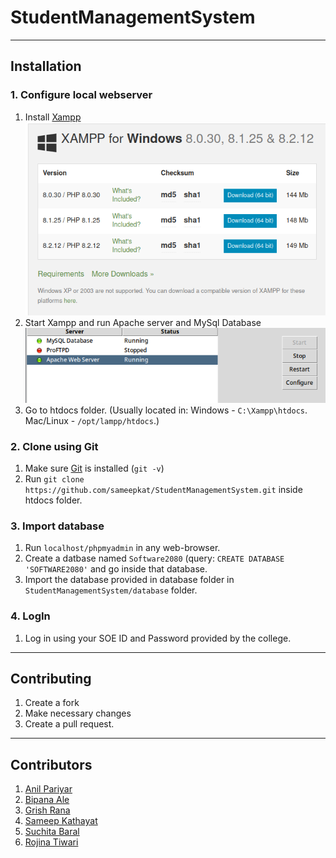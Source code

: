 # **StudentManagementSystem**
___________
## Installation

### 1. Configure local webserver
1. Install [Xampp](https://www.apachefriends.org/download.html)<br>
![Download Xampp](./src/Readme/xampp_Download.png)
2. Start Xampp and run Apache server and MySql Database<br>
![Xampp Demo](./src/Readme/xamppDemo.png)
4. Go to htdocs folder. (Usually located in: Windows - `C:\Xampp\htdocs`. Mac/Linux - `/opt/lampp/htdocs`.)

### 2. Clone using Git
1. Make sure [Git](https://git-scm.com/downloads) is installed (`git -v`)
2. Run `git clone https://github.com/sameepkat/StudentManagementSystem.git` inside htdocs folder.

### 3. Import database
1. Run `localhost/phpmyadmin` in any web-browser.
2. Create a datbase named `Software2080` (query: `CREATE DATABASE 'SOFTWARE2080'` and go inside that database.
3. Import the database provided in database folder in `StudentManagementSystem/database` folder.

### 4. LogIn
1. Log in using your SOE ID and Password provided by the college.

_________
## Contributing
1. Create a fork
2. Make necessary changes
3. Create a pull request. 

________
## Contributors
1. [Anil Pariyar](https://github.com/Aneel03)
2. [Bipana Ale](https://github.com/Bipanaale)
3. [Grish Rana](https://github.com/grishrana)
4. [Sameep Kathayat](https://github.com/sameepkat/)
5. [Suchita Baral](https://github.com/Suchitabaral)
6. [Rojina Tiwari](https://github.com/rojinatiwari)
